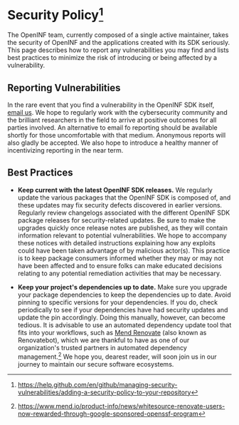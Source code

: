 # Security Policy[^1]

The OpenINF team, currently composed of a single active maintainer, takes the
security of OpenINF and the applications created with its SDK seriously. This
page describes how to report any vulnerabilities you may find and lists best
practices to minimize the risk of introducing or being affected by a
vulnerability.

## Reporting Vulnerabilities

In the rare event that you find a vulnerability in the OpenINF SDK itself,
[email us]. We hope to regularly work with the cybersecurity community and the
brilliant researchers in the field to arrive at positive outcomes for all
parties involved. An alternative to email fo reporting should be available
shortly for those uncomfortable with that medium. Anonymous reports will also
gladly be accepted. We also hope to introduce a healthy manner of incentivizing
reporting in the near term.

## Best Practices

- **Keep current with the latest OpenINF SDK releases.** We regularly update the
  various packages that the OpenINF SDK is composed of, and these updates may
  fix security defects discovered in earlier versions. Regularly review
  changelogs associated with the different OpenINF SDK package releases for
  security-related updates. Be sure to make the upgrades quickly once release
  notes are published, as they will contain information relevant to potential
  vulnerabilities. We hope to accompany these notices with detailed instructions
  explaining how any exploits could have been taken advantage of by malicious
  actor(s). This practice is to keep package consumers informed whether they may
  or may not have been affected and to ensure folks can make educated decisions
  relating to any potential remediation activities that may be necessary.

- **Keep your project's dependencies up to date.** Make sure you upgrade your
  package dependencies to keep the dependencies up to date. Avoid pinning to
  specific versions for your dependencies. If you do, check periodically to see
  if your dependencies have had security updates and update the pin accordingly.
  Doing this manually, however, can become tedious. It is advisable to use an
  automated dependency update tool that fits into your workflows, such as [Mend
  Renovate] (also known as Renovatebot), which we are thankful to have as one of
  our organization's trusted partners in automated dependency management.[^2] We
  hope you, dearest reader, will soon join us in our journey to maintain our
  secure software ecosystems.

[email us]: mailto:security@inf.is
[Mend Renovate]: https://www.mend.io/free-developer-tools/renovate

[^1]:
    https://help.github.com/en/github/managing-security-vulnerabilities/adding-a-security-policy-to-your-repository
[^2]:
    https://www.mend.io/product-info/news/whitesource-renovate-users-now-rewarded-through-google-sponsored-openssf-program
